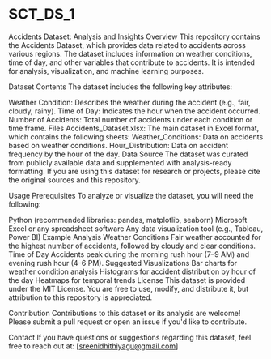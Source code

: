 # SCT_DS_1
Accidents Dataset: Analysis and Insights
Overview
This repository contains the Accidents Dataset, which provides data related to accidents across various regions. The dataset includes information on weather conditions, time of day, and other variables that contribute to accidents. It is intended for analysis, visualization, and machine learning purposes.

Dataset Contents
The dataset includes the following key attributes:

Weather Condition: Describes the weather during the accident (e.g., fair, cloudy, rainy).
Time of Day: Indicates the hour when the accident occurred.
Number of Accidents: Total number of accidents under each condition or time frame.
Files
Accidents_Dataset.xlsx: The main dataset in Excel format, which contains the following sheets:
Weather_Conditions: Data on accidents based on weather conditions.
Hour_Distribution: Data on accident frequency by the hour of the day.
Data Source
The dataset was curated from publicly available data and supplemented with analysis-ready formatting. If you are using this dataset for research or projects, please cite the original sources and this repository.

Usage
Prerequisites
To analyze or visualize the dataset, you will need the following:

Python (recommended libraries: pandas, matplotlib, seaborn)
Microsoft Excel or any spreadsheet software
Any data visualization tool (e.g., Tableau, Power BI)
Example Analysis
Weather Conditions
Fair weather accounted for the highest number of accidents, followed by cloudy and clear conditions.
Time of Day
Accidents peak during the morning rush hour (7–9 AM) and evening rush hour (4–6 PM).
Suggested Visualizations
Bar charts for weather condition analysis
Histograms for accident distribution by hour of the day
Heatmaps for temporal trends
License
This dataset is provided under the MIT License. You are free to use, modify, and distribute it, but attribution to this repository is appreciated.

Contribution
Contributions to this dataset or its analysis are welcome! Please submit a pull request or open an issue if you'd like to contribute.

Contact
If you have questions or suggestions regarding this dataset, feel free to reach out at: [sreenidhithiyagu@gmail.com]
